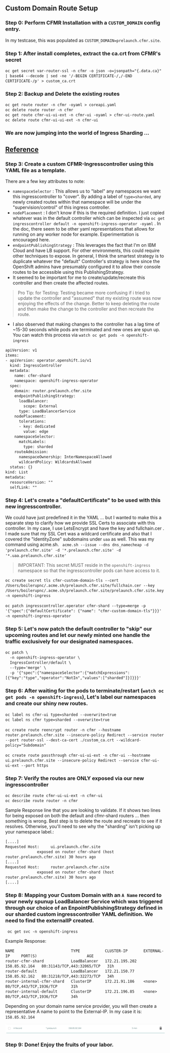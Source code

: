 ## Custom Domain Route Setup

### Step 0:  Perform CFMR Installation with a `CUSTOM_DOMAIN` config entry.  

In my testcase, this was populated as `CUSTOM_DOMAIN=prelaunch.cfmr.site`.

### Step 1:  After install completes, extract the ca.crt from CFMR's secret
```
oc get secret var-router-ssl -n cfmr -o json -o=jsonpath="{.data.ca}" | base64 --decode | sed -ne '/-BEGIN CERTIFICATE-/,/-END CERTIFICATE-/p' > custom_ca.crt
```

### Step 2:  Backup and Delete the existing routes
```
oc get route router -n cfmr -oyaml > coreapi.yaml
oc delete route router -n cfmr
oc get route cfmr-ui-ui-ext -n cfmr-ui -oyaml > cfmr-ui-route.yaml
oc delete route cfmr-ui-ui-ext -n cfmr-ui
```

### We are now jumping into the world of Ingress Sharding ...
[Reference](https://docs.openshift.com/container-platform/4.6/networking/configuring_ingress_cluster_traffic/configuring-ingress-cluster-traffic-ingress-controller.html#nw-ingress-sharding-namespace-labels_configuring-ingress-cluster-traffic-ingress-controller)
---
### Step 3:  Create a custom CFMR-Ingresscontroller using this YAML file as a template.
There are a few key attributes to note:  
-  `namespaceSelector` :  This allows us to "label" any namespaces we want this ingresscontroller to "cover".  By adding a label of `type=sharded`, any newly created routes within that namespace will be under the "supervision/control" of this ingress controller.
-  `nodePlacement` : I don't know if this is the required definition.  I just copied whatever was in the default controller which can be inspected via `oc get ingresscontroller default -n openshift-ingress-operator -oyaml` .  In the doc, there seem to be other yaml representations that allows for running on any worker node for example.  Experimentation is encouraged here.
- `endpointPublishingStrategy` : This leverages the fact that I'm on IBM Cloud and have LB support.  For other environments, this could require other techniques to expose.  In general, I think the smartest strategy is to duplicate whatever the "default" Controller's strategy is here since the OpenShift admins have presumably configured it to allow their console routes to be accessible using this PublishingStrategy.
-  It seemed to be important for me to create/update/recreate this controller and then create the affected routes.  

>Pro Tip: for Testing:  Testing became more confusing if i tried to update the controller and "assumed" that my existing route was now enjoying the effects of the change.  Better to keep deleting the route and then make the change to the controller and then recreate the route.
- I also observed that making changes to the controller has a lag time of ~15-30 seconds while pods are terminated and new ones are spun up.  You can watch this process via `watch oc get pods -n openshift-ingress`

```
apiVersion: v1
items:
- apiVersion: operator.openshift.io/v1
  kind: IngressController
  metadata:
    name: cfmr-shard 
    namespace: openshift-ingress-operator
  spec:
    domain: router.prelaunch.cfmr.site
    endpointPublishingStrategy:
      loadBalancer:
        scope: External
      type: LoadBalancerService
    nodePlacement:
      tolerations:
      - key: dedicated
        value: edge
    namespaceSelector:
      matchLabels:
        type: sharded
    routeAdmission:
      namespaceOwnership: InterNamespaceAllowed
      wildcardPolicy: WildcardsAllowed
  status: {}
kind: List
metadata:
  resourceVersion: ""
  selfLink: ""
```
### Step 4:  Let's create a "defaultCertificate" to be used with this new ingresscontroller.  

We could have just predefined it in the YAML ... but I wanted to make this a separate step to clarify how we provide SSL Certs to associate with this controller.  In my case, I use LetsEncrypt and have the key and fullchain.cer .  I made sure that my SSL Cert was a wildcard certificate and also that I covered the "IdentityZone" subdomains under `uaa` as well.  This was my command using acme.sh. ` acme.sh --issue --dns dns_namecheap -d 'prelaunch.cfmr.site' -d '*.prelaunch.cfmr.site' -d '*.uaa.prelaunch.cfmr.site'`

>IMPORTANT:  This secret MUST reside in the `openshift-ingress` namespace so that the ingresscontroller pods can have access to it.

```
oc create secret tls cfmr-custom-domain-tls --cert /Users/boilerupnc/.acme.sh/prelaunch.cfmr.site/fullchain.cer --key /Users/boilerupnc/.acme.sh/prelaunch.cfmr.site/prelaunch.cfmr.site.key -n openshift-ingress

oc patch ingresscontroller.operator cfmr-shard --type=merge -p '{"spec":{"defaultCertificate": {"name": "cfmr-custom-domain-tls"}}}' -n openshift-ingress-operator
```

### Step 5:  Let's now patch the default controller to "skip" our upcoming routes and let our newly minted one handle the traffic exclusively for our designated namespaces.
```
oc patch \
  -n openshift-ingress-operator \
  IngressController/default \
  --type='merge' \
  -p '{"spec":{"namespaceSelector":{"matchExpressions":[{"key":"type","operator":"NotIn","values":["sharded"]}]}}}'
```
### Step 6:  After waiting for the pods to terminate/restart (`watch oc get pods -n openshift-ingress`), Let's label our namespaces and create our shiny new routes.
```
oc label ns cfmr-ui type=sharded --overwrite=true
oc label ns cfmr type=sharded --overwrite=true

oc create route reencrypt router -n cfmr --hostname router.prelaunch.cfmr.site --insecure-policy Redirect --service router --port router-ssl --dest-ca-cert ./custom_ca.crt --wildcard-policy="Subdomain"

oc create route passthrough cfmr-ui-ui-ext -n cfmr-ui --hostname ui.prelaunch.cfmr.site --insecure-policy Redirect --service cfmr-ui-ui-ext --port https
```

### Step 7:  Verify the routes are ONLY exposed via our new ingresscontroller
```
oc describe route cfmr-ui-ui-ext -n cfmr-ui
oc describe route router -n cfmr
```

Sample Response line that you are looking to validate.  If it shows two lines for being exposed on both the default and cfmr-shard routers ... then something is wrong.  Best step is to delete the route and recreate to see if it resolves.  Otherwise, you'll need to see why the "sharding" isn't picking up your namespace label.:
```
[....]
Requested Host:		ui.prelaunch.cfmr.site
			  exposed on router cfmr-shard (host router.prelaunch.cfmr.site) 30 hours ago
[....]
Requested Host:		router.prelaunch.cfmr.site
			  exposed on router cfmr-shard (host router.prelaunch.cfmr.site) 30 hours ago
[....]
```

### Step 8:  Mapping your Custom Domain with an `A Name` record to your newly spunup LoadBalancer Service which was triggered through our choice of an EnpointPublishingStrategy defined in our sharded custom ingresscontroller YAML definition.  We need to find the externalIP created.
```
 oc get svc -n openshift-ingress
```
Example Response:
```
NAME                         TYPE           CLUSTER-IP       EXTERNAL-IP     PORT(S)                      AGE
router-cfmr-shard            LoadBalancer   172.21.195.202   158.85.92.164   80:31143/TCP,443:32065/TCP   31h
router-default               LoadBalancer   172.21.150.77    158.85.92.162   80:31218/TCP,443:32273/TCP   34h
router-internal-cfmr-shard   ClusterIP      172.21.91.186    <none>          80/TCP,443/TCP,1936/TCP      31h
router-internal-default      ClusterIP      172.21.196.85    <none>          80/TCP,443/TCP,1936/TCP      34h
``` 

Depending on your domain name service provider, you will then create a representative A name to point to the External-IP.  In my case it is:  `158.85.92.164`

![](arecord.png)

### Step 9: Done! Enjoy the fruits of your labor.